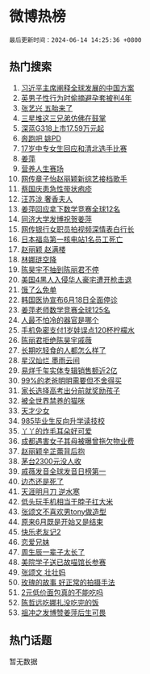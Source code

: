 # 微博热榜

`最后更新时间：2024-06-14 14:25:36 +0800`

## 热门搜索

1. [习近平主席阐释全球发展的中国方案](https://m.weibo.cn/search?containerid=100103type%3D1%26t%3D10%26q%3D%23%E4%B9%A0%E8%BF%91%E5%B9%B3%E4%B8%BB%E5%B8%AD%E9%98%90%E9%87%8A%E5%85%A8%E7%90%83%E5%8F%91%E5%B1%95%E7%9A%84%E4%B8%AD%E5%9B%BD%E6%96%B9%E6%A1%88%23&stream_entry_id=51&isnewpage=1&extparam=seat%3D1%26stream_entry_id%3D51%26c_type%3D51%26q%3D%2523%25E4%25B9%25A0%25E8%25BF%2591%25E5%25B9%25B3%25E4%25B8%25BB%25E5%25B8%25AD%25E9%2598%2590%25E9%2587%258A%25E5%2585%25A8%25E7%2590%2583%25E5%258F%2591%25E5%25B1%2595%25E7%259A%2584%25E4%25B8%25AD%25E5%259B%25BD%25E6%2596%25B9%25E6%25A1%2588%2523%26cate%3D10103%26dgr%3D0%26pos%3D0%26filter_type%3Drealtimehot%26display_time%3D1718346335%26pre_seqid%3D171834633532393048143)
1. [英男子性行为时偷摘避孕套被判4年](https://m.weibo.cn/search?containerid=100103type%3D1%26t%3D10%26q%3D%23%E8%8B%B1%E7%94%B7%E5%AD%90%E6%80%A7%E8%A1%8C%E4%B8%BA%E6%97%B6%E5%81%B7%E6%91%98%E9%81%BF%E5%AD%95%E5%A5%97%E8%A2%AB%E5%88%A44%E5%B9%B4%23&stream_entry_id=31&isnewpage=1&extparam=seat%3D1%26stream_entry_id%3D31%26q%3D%2523%25E8%258B%25B1%25E7%2594%25B7%25E5%25AD%2590%25E6%2580%25A7%25E8%25A1%258C%25E4%25B8%25BA%25E6%2597%25B6%25E5%2581%25B7%25E6%2591%2598%25E9%2581%25BF%25E5%25AD%2595%25E5%25A5%2597%25E8%25A2%25AB%25E5%2588%25A44%25E5%25B9%25B4%2523%26realpos%3D1%26dgr%3D0%26band_rank%3D1%26c_type%3D31%26filter_type%3Drealtimehot%26pos%3D0%26flag%3D1%26cate%3D5001%26lcate%3D5001%26display_time%3D1718346335%26pre_seqid%3D171834633532393048143)
1. [张艺兴 五胎来了](https://m.weibo.cn/search?containerid=100103type%3D1%26t%3D10%26q%3D%E5%BC%A0%E8%89%BA%E5%85%B4+%E4%BA%94%E8%83%8E%E6%9D%A5%E4%BA%86&stream_entry_id=31&isnewpage=1&extparam=seat%3D1%26stream_entry_id%3D31%26q%3D%25E5%25BC%25A0%25E8%2589%25BA%25E5%2585%25B4%2520%25E4%25BA%2594%25E8%2583%258E%25E6%259D%25A5%25E4%25BA%2586%26realpos%3D2%26dgr%3D0%26band_rank%3D2%26c_type%3D31%26filter_type%3Drealtimehot%26pos%3D1%26flag%3D1%26cate%3D5001%26lcate%3D5001%26display_time%3D1718346335%26pre_seqid%3D171834633532393048143)
1. [三星堆这三兄弟仿佛在鼓掌](https://m.weibo.cn/search?containerid=100103type%3D1%26t%3D10%26q%3D%23%E4%B8%89%E6%98%9F%E5%A0%86%E8%BF%99%E4%B8%89%E5%85%84%E5%BC%9F%E4%BB%BF%E4%BD%9B%E5%9C%A8%E9%BC%93%E6%8E%8C%23&stream_entry_id=31&isnewpage=1&extparam=seat%3D1%26stream_entry_id%3D31%26q%3D%2523%25E4%25B8%2589%25E6%2598%259F%25E5%25A0%2586%25E8%25BF%2599%25E4%25B8%2589%25E5%2585%2584%25E5%25BC%259F%25E4%25BB%25BF%25E4%25BD%259B%25E5%259C%25A8%25E9%25BC%2593%25E6%258E%258C%2523%26realpos%3D3%26dgr%3D0%26band_rank%3D3%26c_type%3D31%26filter_type%3Drealtimehot%26pos%3D2%26flag%3D1%26cate%3D5001%26lcate%3D5001%26display_time%3D1718346335%26pre_seqid%3D171834633532393048143)
1. [深蓝G318上市17.59万元起](https://m.weibo.cn/search?containerid=100103type%3D1%26t%3D10%26q%3D%23%E6%B7%B1%E8%93%9DG318%E4%B8%8A%E5%B8%8217.59%E4%B8%87%E5%85%83%E8%B5%B7%23&stream_entry_id=31&isnewpage=1&extparam=seat%3D1%26stream_entry_id%3D31%26q%3D%2523%25E6%25B7%25B1%25E8%2593%259DG318%25E4%25B8%258A%25E5%25B8%258217.59%25E4%25B8%2587%25E5%2585%2583%25E8%25B5%25B7%2523%26adid%3D241686%26band_rank%3D4%26dgr%3D0%26c_type%3D31%26is_ad_pos%3D1%26topic_ad%3D1%26pos%3D3%26cate%3D5001%26filter_type%3Drealtimehot%26lcate%3D5001%26display_time%3D1718346335%26pre_seqid%3D171834633532393048143)
1. [奔跑吧 姚PD](https://m.weibo.cn/search?containerid=100103type%3D1%26t%3D10%26q%3D%E5%A5%94%E8%B7%91%E5%90%A7+%E5%A7%9APD&stream_entry_id=31&isnewpage=1&extparam=seat%3D1%26stream_entry_id%3D31%26q%3D%25E5%25A5%2594%25E8%25B7%2591%25E5%2590%25A7%2520%25E5%25A7%259APD%26realpos%3D4%26dgr%3D0%26band_rank%3D4%26c_type%3D31%26filter_type%3Drealtimehot%26pos%3D4%26flag%3D2%26cate%3D5001%26lcate%3D5001%26display_time%3D1718346335%26pre_seqid%3D171834633532393048143)
1. [17岁中专女生回应和清北选手比赛](https://m.weibo.cn/search?containerid=100103type%3D1%26t%3D10%26q%3D%2317%E5%B2%81%E4%B8%AD%E4%B8%93%E5%A5%B3%E7%94%9F%E5%9B%9E%E5%BA%94%E5%92%8C%E6%B8%85%E5%8C%97%E9%80%89%E6%89%8B%E6%AF%94%E8%B5%9B%23&stream_entry_id=31&isnewpage=1&extparam=seat%3D1%26stream_entry_id%3D31%26q%3D%252317%25E5%25B2%2581%25E4%25B8%25AD%25E4%25B8%2593%25E5%25A5%25B3%25E7%2594%259F%25E5%259B%259E%25E5%25BA%2594%25E5%2592%258C%25E6%25B8%2585%25E5%258C%2597%25E9%2580%2589%25E6%2589%258B%25E6%25AF%2594%25E8%25B5%259B%2523%26realpos%3D5%26dgr%3D0%26band_rank%3D5%26c_type%3D31%26filter_type%3Drealtimehot%26pos%3D5%26flag%3D0%26cate%3D5001%26lcate%3D5001%26display_time%3D1718346335%26pre_seqid%3D171834633532393048143)
1. [姜萍](https://m.weibo.cn/search?containerid=100103type%3D1%26t%3D10%26q%3D%E5%A7%9C%E8%90%8D&stream_entry_id=31&isnewpage=1&extparam=seat%3D1%26stream_entry_id%3D31%26q%3D%25E5%25A7%259C%25E8%2590%258D%26realpos%3D6%26dgr%3D0%26band_rank%3D6%26c_type%3D31%26filter_type%3Drealtimehot%26pos%3D6%26flag%3D16%26cate%3D5001%26lcate%3D5001%26display_time%3D1718346335%26pre_seqid%3D171834633532393048143)
1. [营养人生赛场](https://m.weibo.cn/search?containerid=100103type%3D1%26t%3D10%26q%3D%23%E8%90%A5%E5%85%BB%E4%BA%BA%E7%94%9F%E8%B5%9B%E5%9C%BA%23&stream_entry_id=31&isnewpage=1&extparam=seat%3D1%26stream_entry_id%3D31%26q%3D%2523%25E8%2590%25A5%25E5%2585%25BB%25E4%25BA%25BA%25E7%2594%259F%25E8%25B5%259B%25E5%259C%25BA%2523%26adid%3D241486%26band_rank%3D7%26dgr%3D0%26c_type%3D31%26is_ad_pos%3D1%26topic_ad%3D1%26pos%3D7%26cate%3D5001%26filter_type%3Drealtimehot%26lcate%3D5001%26display_time%3D1718346335%26pre_seqid%3D171834633532393048143)
1. [网传章子怡赵丽颖新综艺接档歌手](https://m.weibo.cn/search?containerid=100103type%3D1%26t%3D10%26q%3D%23%E7%BD%91%E4%BC%A0%E7%AB%A0%E5%AD%90%E6%80%A1%E8%B5%B5%E4%B8%BD%E9%A2%96%E6%96%B0%E7%BB%BC%E8%89%BA%E6%8E%A5%E6%A1%A3%E6%AD%8C%E6%89%8B%23&stream_entry_id=31&isnewpage=1&extparam=seat%3D1%26stream_entry_id%3D31%26q%3D%2523%25E7%25BD%2591%25E4%25BC%25A0%25E7%25AB%25A0%25E5%25AD%2590%25E6%2580%25A1%25E8%25B5%25B5%25E4%25B8%25BD%25E9%25A2%2596%25E6%2596%25B0%25E7%25BB%25BC%25E8%2589%25BA%25E6%258E%25A5%25E6%25A1%25A3%25E6%25AD%258C%25E6%2589%258B%2523%26realpos%3D7%26dgr%3D0%26band_rank%3D7%26c_type%3D31%26filter_type%3Drealtimehot%26pos%3D8%26flag%3D1%26cate%3D5001%26lcate%3D5001%26display_time%3D1718346335%26pre_seqid%3D171834633532393048143)
1. [蔡国庆患急性带状疱疹](https://m.weibo.cn/search?containerid=100103type%3D1%26t%3D10%26q%3D%23%E8%94%A1%E5%9B%BD%E5%BA%86%E6%82%A3%E6%80%A5%E6%80%A7%E5%B8%A6%E7%8A%B6%E7%96%B1%E7%96%B9%23&stream_entry_id=31&isnewpage=1&extparam=seat%3D1%26stream_entry_id%3D31%26q%3D%2523%25E8%2594%25A1%25E5%259B%25BD%25E5%25BA%2586%25E6%2582%25A3%25E6%2580%25A5%25E6%2580%25A7%25E5%25B8%25A6%25E7%258A%25B6%25E7%2596%25B1%25E7%2596%25B9%2523%26realpos%3D8%26dgr%3D0%26band_rank%3D8%26c_type%3D31%26filter_type%3Drealtimehot%26pos%3D9%26flag%3D1%26cate%3D5001%26lcate%3D5001%26display_time%3D1718346335%26pre_seqid%3D171834633532393048143)
1. [汪苏泷 奢香夫人](https://m.weibo.cn/search?containerid=100103type%3D1%26t%3D10%26q%3D%E6%B1%AA%E8%8B%8F%E6%B3%B7+%E5%A5%A2%E9%A6%99%E5%A4%AB%E4%BA%BA&stream_entry_id=31&isnewpage=1&extparam=seat%3D1%26stream_entry_id%3D31%26q%3D%25E6%25B1%25AA%25E8%258B%258F%25E6%25B3%25B7%2520%25E5%25A5%25A2%25E9%25A6%2599%25E5%25A4%25AB%25E4%25BA%25BA%26realpos%3D9%26dgr%3D0%26band_rank%3D9%26c_type%3D31%26filter_type%3Drealtimehot%26pos%3D10%26flag%3D1%26cate%3D5001%26lcate%3D5001%26display_time%3D1718346335%26pre_seqid%3D171834633532393048143)
1. [姜萍回应拿下数学竞赛全球12名](https://m.weibo.cn/search?containerid=100103type%3D1%26t%3D10%26q%3D%23%E5%A7%9C%E8%90%8D%E5%9B%9E%E5%BA%94%E6%8B%BF%E4%B8%8B%E6%95%B0%E5%AD%A6%E7%AB%9E%E8%B5%9B%E5%85%A8%E7%90%8312%E5%90%8D%23&stream_entry_id=31&isnewpage=1&extparam=seat%3D1%26stream_entry_id%3D31%26q%3D%2523%25E5%25A7%259C%25E8%2590%258D%25E5%259B%259E%25E5%25BA%2594%25E6%258B%25BF%25E4%25B8%258B%25E6%2595%25B0%25E5%25AD%25A6%25E7%25AB%259E%25E8%25B5%259B%25E5%2585%25A8%25E7%2590%258312%25E5%2590%258D%2523%26realpos%3D10%26dgr%3D0%26band_rank%3D10%26c_type%3D31%26filter_type%3Drealtimehot%26pos%3D11%26flag%3D32768%26cate%3D5001%26lcate%3D5001%26display_time%3D1718346335%26pre_seqid%3D171834633532393048143)
1. [同济大学发博祝贺姜萍](https://m.weibo.cn/search?containerid=100103type%3D1%26t%3D10%26q%3D%23%E5%90%8C%E6%B5%8E%E5%A4%A7%E5%AD%A6%E5%8F%91%E5%8D%9A%E7%A5%9D%E8%B4%BA%E5%A7%9C%E8%90%8D%23&stream_entry_id=31&isnewpage=1&extparam=seat%3D1%26stream_entry_id%3D31%26q%3D%2523%25E5%2590%258C%25E6%25B5%258E%25E5%25A4%25A7%25E5%25AD%25A6%25E5%258F%2591%25E5%258D%259A%25E7%25A5%259D%25E8%25B4%25BA%25E5%25A7%259C%25E8%2590%258D%2523%26realpos%3D11%26dgr%3D0%26band_rank%3D11%26c_type%3D31%26filter_type%3Drealtimehot%26pos%3D12%26flag%3D1%26cate%3D5001%26lcate%3D5001%26display_time%3D1718346335%26pre_seqid%3D171834633532393048143)
1. [网传银行女职员拍视频深情表白行长](https://m.weibo.cn/search?containerid=100103type%3D1%26t%3D10%26q%3D%23%E7%BD%91%E4%BC%A0%E9%93%B6%E8%A1%8C%E5%A5%B3%E8%81%8C%E5%91%98%E6%8B%8D%E8%A7%86%E9%A2%91%E6%B7%B1%E6%83%85%E8%A1%A8%E7%99%BD%E8%A1%8C%E9%95%BF%23&stream_entry_id=31&isnewpage=1&extparam=seat%3D1%26stream_entry_id%3D31%26q%3D%2523%25E7%25BD%2591%25E4%25BC%25A0%25E9%2593%25B6%25E8%25A1%258C%25E5%25A5%25B3%25E8%2581%258C%25E5%2591%2598%25E6%258B%258D%25E8%25A7%2586%25E9%25A2%2591%25E6%25B7%25B1%25E6%2583%2585%25E8%25A1%25A8%25E7%2599%25BD%25E8%25A1%258C%25E9%2595%25BF%2523%26realpos%3D12%26dgr%3D0%26band_rank%3D12%26c_type%3D31%26filter_type%3Drealtimehot%26pos%3D13%26flag%3D1%26cate%3D5001%26lcate%3D5001%26display_time%3D1718346335%26pre_seqid%3D171834633532393048143)
1. [日本福岛第一核电站1名员工死亡](https://m.weibo.cn/search?containerid=100103type%3D1%26t%3D10%26q%3D%23%E6%97%A5%E6%9C%AC%E7%A6%8F%E5%B2%9B%E7%AC%AC%E4%B8%80%E6%A0%B8%E7%94%B5%E7%AB%991%E5%90%8D%E5%91%98%E5%B7%A5%E6%AD%BB%E4%BA%A1%23&stream_entry_id=31&isnewpage=1&extparam=seat%3D1%26stream_entry_id%3D31%26q%3D%2523%25E6%2597%25A5%25E6%259C%25AC%25E7%25A6%258F%25E5%25B2%259B%25E7%25AC%25AC%25E4%25B8%2580%25E6%25A0%25B8%25E7%2594%25B5%25E7%25AB%25991%25E5%2590%258D%25E5%2591%2598%25E5%25B7%25A5%25E6%25AD%25BB%25E4%25BA%25A1%2523%26realpos%3D13%26dgr%3D0%26band_rank%3D13%26c_type%3D31%26filter_type%3Drealtimehot%26pos%3D14%26flag%3D1%26cate%3D5001%26lcate%3D5001%26display_time%3D1718346335%26pre_seqid%3D171834633532393048143)
1. [赵丽颖 赵满楼](https://m.weibo.cn/search?containerid=100103type%3D1%26t%3D10%26q%3D%E8%B5%B5%E4%B8%BD%E9%A2%96+%E8%B5%B5%E6%BB%A1%E6%A5%BC&stream_entry_id=31&isnewpage=1&extparam=seat%3D1%26stream_entry_id%3D31%26q%3D%25E8%25B5%25B5%25E4%25B8%25BD%25E9%25A2%2596%2520%25E8%25B5%25B5%25E6%25BB%25A1%25E6%25A5%25BC%26realpos%3D14%26dgr%3D0%26band_rank%3D14%26c_type%3D31%26filter_type%3Drealtimehot%26pos%3D15%26flag%3D1%26cate%3D5001%26lcate%3D5001%26display_time%3D1718346335%26pre_seqid%3D171834633532393048143)
1. [林娜琏空降](https://m.weibo.cn/search?containerid=100103type%3D1%26t%3D10%26q%3D%E6%9E%97%E5%A8%9C%E7%90%8F%E7%A9%BA%E9%99%8D&stream_entry_id=31&isnewpage=1&extparam=seat%3D1%26stream_entry_id%3D31%26q%3D%25E6%259E%2597%25E5%25A8%259C%25E7%2590%258F%25E7%25A9%25BA%25E9%2599%258D%26realpos%3D15%26dgr%3D0%26band_rank%3D15%26c_type%3D31%26filter_type%3Drealtimehot%26pos%3D16%26flag%3D1%26cate%3D5001%26lcate%3D5001%26display_time%3D1718346335%26pre_seqid%3D171834633532393048143)
1. [陈昊宇不抽到陈丽君不停](https://m.weibo.cn/search?containerid=100103type%3D1%26t%3D10%26q%3D%23%E9%99%88%E6%98%8A%E5%AE%87%E4%B8%8D%E6%8A%BD%E5%88%B0%E9%99%88%E4%B8%BD%E5%90%9B%E4%B8%8D%E5%81%9C%23&stream_entry_id=31&isnewpage=1&extparam=seat%3D1%26stream_entry_id%3D31%26q%3D%2523%25E9%2599%2588%25E6%2598%258A%25E5%25AE%2587%25E4%25B8%258D%25E6%258A%25BD%25E5%2588%25B0%25E9%2599%2588%25E4%25B8%25BD%25E5%2590%259B%25E4%25B8%258D%25E5%2581%259C%2523%26realpos%3D16%26dgr%3D0%26band_rank%3D16%26c_type%3D31%26filter_type%3Drealtimehot%26pos%3D17%26flag%3D1%26cate%3D5001%26lcate%3D5001%26display_time%3D1718346335%26pre_seqid%3D171834633532393048143)
1. [美国4黑人入侵华人豪宅遭开枪击退](https://m.weibo.cn/search?containerid=100103type%3D1%26t%3D10%26q%3D%23%E7%BE%8E%E5%9B%BD4%E9%BB%91%E4%BA%BA%E5%85%A5%E4%BE%B5%E5%8D%8E%E4%BA%BA%E8%B1%AA%E5%AE%85%E9%81%AD%E5%BC%80%E6%9E%AA%E5%87%BB%E9%80%80%23&stream_entry_id=31&isnewpage=1&extparam=seat%3D1%26stream_entry_id%3D31%26q%3D%2523%25E7%25BE%258E%25E5%259B%25BD4%25E9%25BB%2591%25E4%25BA%25BA%25E5%2585%25A5%25E4%25BE%25B5%25E5%258D%258E%25E4%25BA%25BA%25E8%25B1%25AA%25E5%25AE%2585%25E9%2581%25AD%25E5%25BC%2580%25E6%259E%25AA%25E5%2587%25BB%25E9%2580%2580%2523%26realpos%3D17%26dgr%3D0%26band_rank%3D17%26c_type%3D31%26filter_type%3Drealtimehot%26pos%3D18%26flag%3D2%26cate%3D5001%26lcate%3D5001%26display_time%3D1718346335%26pre_seqid%3D171834633532393048143)
1. [饿了么免单](https://m.weibo.cn/search?containerid=100103type%3D1%26t%3D10%26q%3D%E9%A5%BF%E4%BA%86%E4%B9%88%E5%85%8D%E5%8D%95&stream_entry_id=31&isnewpage=1&extparam=seat%3D1%26stream_entry_id%3D31%26q%3D%25E9%25A5%25BF%25E4%25BA%2586%25E4%25B9%2588%25E5%2585%258D%25E5%258D%2595%26realpos%3D18%26dgr%3D0%26band_rank%3D18%26c_type%3D31%26filter_type%3Drealtimehot%26pos%3D19%26flag%3D0%26cate%3D5001%26lcate%3D5001%26display_time%3D1718346335%26pre_seqid%3D171834633532393048143)
1. [韩国医协宣布6月18日全面停诊](https://m.weibo.cn/search?containerid=100103type%3D1%26t%3D10%26q%3D%E9%9F%A9%E5%9B%BD%E5%8C%BB%E5%8D%8F%E5%AE%A3%E5%B8%836%E6%9C%8818%E6%97%A5%E5%85%A8%E9%9D%A2%E5%81%9C%E8%AF%8A&stream_entry_id=31&isnewpage=1&extparam=seat%3D1%26stream_entry_id%3D31%26q%3D%25E9%259F%25A9%25E5%259B%25BD%25E5%258C%25BB%25E5%258D%258F%25E5%25AE%25A3%25E5%25B8%25836%25E6%259C%258818%25E6%2597%25A5%25E5%2585%25A8%25E9%259D%25A2%25E5%2581%259C%25E8%25AF%258A%26realpos%3D19%26dgr%3D0%26band_rank%3D19%26c_type%3D31%26filter_type%3Drealtimehot%26pos%3D20%26flag%3D0%26cate%3D5001%26lcate%3D5001%26display_time%3D1718346335%26pre_seqid%3D171834633532393048143)
1. [姜萍老师数学竞赛全球125名](https://m.weibo.cn/search?containerid=100103type%3D1%26t%3D10%26q%3D%23%E5%A7%9C%E8%90%8D%E8%80%81%E5%B8%88%E6%95%B0%E5%AD%A6%E7%AB%9E%E8%B5%9B%E5%85%A8%E7%90%83125%E5%90%8D%23&stream_entry_id=31&isnewpage=1&extparam=seat%3D1%26stream_entry_id%3D31%26q%3D%2523%25E5%25A7%259C%25E8%2590%258D%25E8%2580%2581%25E5%25B8%2588%25E6%2595%25B0%25E5%25AD%25A6%25E7%25AB%259E%25E8%25B5%259B%25E5%2585%25A8%25E7%2590%2583125%25E5%2590%258D%2523%26realpos%3D20%26dgr%3D0%26band_rank%3D20%26c_type%3D31%26filter_type%3Drealtimehot%26pos%3D21%26flag%3D0%26cate%3D5001%26lcate%3D5001%26display_time%3D1718346335%26pre_seqid%3D171834633532393048143)
1. [人最不怕冷的器官是哪个](https://m.weibo.cn/search?containerid=100103type%3D1%26t%3D10%26q%3D%23%E4%BA%BA%E6%9C%80%E4%B8%8D%E6%80%95%E5%86%B7%E7%9A%84%E5%99%A8%E5%AE%98%E6%98%AF%E5%93%AA%E4%B8%AA%23&stream_entry_id=31&isnewpage=1&extparam=seat%3D1%26stream_entry_id%3D31%26q%3D%2523%25E4%25BA%25BA%25E6%259C%2580%25E4%25B8%258D%25E6%2580%2595%25E5%2586%25B7%25E7%259A%2584%25E5%2599%25A8%25E5%25AE%2598%25E6%2598%25AF%25E5%2593%25AA%25E4%25B8%25AA%2523%26realpos%3D21%26dgr%3D0%26band_rank%3D21%26c_type%3D31%26filter_type%3Drealtimehot%26pos%3D22%26flag%3D0%26cate%3D5001%26lcate%3D5001%26display_time%3D1718346335%26pre_seqid%3D171834633532393048143)
1. [手机免密支付1岁娃误点120杯柠檬水](https://m.weibo.cn/search?containerid=100103type%3D1%26t%3D10%26q%3D%23%E6%89%8B%E6%9C%BA%E5%85%8D%E5%AF%86%E6%94%AF%E4%BB%981%E5%B2%81%E5%A8%83%E8%AF%AF%E7%82%B9120%E6%9D%AF%E6%9F%A0%E6%AA%AC%E6%B0%B4%23&stream_entry_id=31&isnewpage=1&extparam=seat%3D1%26stream_entry_id%3D31%26q%3D%2523%25E6%2589%258B%25E6%259C%25BA%25E5%2585%258D%25E5%25AF%2586%25E6%2594%25AF%25E4%25BB%25981%25E5%25B2%2581%25E5%25A8%2583%25E8%25AF%25AF%25E7%2582%25B9120%25E6%259D%25AF%25E6%259F%25A0%25E6%25AA%25AC%25E6%25B0%25B4%2523%26realpos%3D22%26dgr%3D0%26band_rank%3D22%26c_type%3D31%26filter_type%3Drealtimehot%26pos%3D23%26flag%3D1%26cate%3D5001%26lcate%3D5001%26display_time%3D1718346335%26pre_seqid%3D171834633532393048143)
1. [陈丽君拒绝陈昊宇戚薇](https://m.weibo.cn/search?containerid=100103type%3D1%26t%3D10%26q%3D%23%E9%99%88%E4%B8%BD%E5%90%9B%E6%8B%92%E7%BB%9D%E9%99%88%E6%98%8A%E5%AE%87%E6%88%9A%E8%96%87%23&stream_entry_id=31&isnewpage=1&extparam=seat%3D1%26stream_entry_id%3D31%26q%3D%2523%25E9%2599%2588%25E4%25B8%25BD%25E5%2590%259B%25E6%258B%2592%25E7%25BB%259D%25E9%2599%2588%25E6%2598%258A%25E5%25AE%2587%25E6%2588%259A%25E8%2596%2587%2523%26realpos%3D23%26dgr%3D0%26band_rank%3D23%26c_type%3D31%26filter_type%3Drealtimehot%26pos%3D24%26flag%3D1%26cate%3D5001%26lcate%3D5001%26display_time%3D1718346335%26pre_seqid%3D171834633532393048143)
1. [长期吃轻食的人都怎么样了](https://m.weibo.cn/search?containerid=100103type%3D1%26t%3D10%26q%3D%23%E9%95%BF%E6%9C%9F%E5%90%83%E8%BD%BB%E9%A3%9F%E7%9A%84%E4%BA%BA%E9%83%BD%E6%80%8E%E4%B9%88%E6%A0%B7%E4%BA%86%23&stream_entry_id=31&isnewpage=1&extparam=seat%3D1%26stream_entry_id%3D31%26q%3D%2523%25E9%2595%25BF%25E6%259C%259F%25E5%2590%2583%25E8%25BD%25BB%25E9%25A3%259F%25E7%259A%2584%25E4%25BA%25BA%25E9%2583%25BD%25E6%2580%258E%25E4%25B9%2588%25E6%25A0%25B7%25E4%25BA%2586%2523%26realpos%3D24%26dgr%3D0%26band_rank%3D24%26c_type%3D31%26filter_type%3Drealtimehot%26pos%3D25%26flag%3D1%26cate%3D5001%26lcate%3D5001%26display_time%3D1718346335%26pre_seqid%3D171834633532393048143)
1. [星汉灿烂 墨雨云间](https://m.weibo.cn/search?containerid=100103type%3D1%26t%3D10%26q%3D%E6%98%9F%E6%B1%89%E7%81%BF%E7%83%82+%E5%A2%A8%E9%9B%A8%E4%BA%91%E9%97%B4&stream_entry_id=31&isnewpage=1&extparam=seat%3D1%26stream_entry_id%3D31%26q%3D%25E6%2598%259F%25E6%25B1%2589%25E7%2581%25BF%25E7%2583%2582%2520%25E5%25A2%25A8%25E9%259B%25A8%25E4%25BA%2591%25E9%2597%25B4%26realpos%3D25%26dgr%3D0%26band_rank%3D25%26c_type%3D31%26filter_type%3Drealtimehot%26pos%3D26%26flag%3D0%26cate%3D5001%26lcate%3D5001%26display_time%3D1718346335%26pre_seqid%3D171834633532393048143)
1. [易烊千玺实体专辑销售额近2亿](https://m.weibo.cn/search?containerid=100103type%3D1%26t%3D10%26q%3D%23%E6%98%93%E7%83%8A%E5%8D%83%E7%8E%BA%E5%AE%9E%E4%BD%93%E4%B8%93%E8%BE%91%E9%94%80%E5%94%AE%E9%A2%9D%E8%BF%912%E4%BA%BF%23&stream_entry_id=31&isnewpage=1&extparam=seat%3D1%26stream_entry_id%3D31%26q%3D%2523%25E6%2598%2593%25E7%2583%258A%25E5%258D%2583%25E7%258E%25BA%25E5%25AE%259E%25E4%25BD%2593%25E4%25B8%2593%25E8%25BE%2591%25E9%2594%2580%25E5%2594%25AE%25E9%25A2%259D%25E8%25BF%25912%25E4%25BA%25BF%2523%26realpos%3D26%26dgr%3D0%26band_rank%3D26%26c_type%3D31%26filter_type%3Drealtimehot%26pos%3D27%26flag%3D1%26cate%3D5001%26lcate%3D5001%26display_time%3D1718346335%26pre_seqid%3D171834633532393048143)
1. [99%的老爸明明需要但不舍得买](https://m.weibo.cn/search?containerid=100103type%3D1%26t%3D10%26q%3D%2399%25%E7%9A%84%E8%80%81%E7%88%B8%E6%98%8E%E6%98%8E%E9%9C%80%E8%A6%81%E4%BD%86%E4%B8%8D%E8%88%8D%E5%BE%97%E4%B9%B0%23&stream_entry_id=31&isnewpage=1&extparam=seat%3D1%26stream_entry_id%3D31%26q%3D%252399%2525%25E7%259A%2584%25E8%2580%2581%25E7%2588%25B8%25E6%2598%258E%25E6%2598%258E%25E9%259C%2580%25E8%25A6%2581%25E4%25BD%2586%25E4%25B8%258D%25E8%2588%258D%25E5%25BE%2597%25E4%25B9%25B0%2523%26realpos%3D27%26adid%3D241640%26band_rank%3D27%26c_type%3D31%26dgr%3D0%26flag%3D0%26pos%3D28%26cate%3D5001%26filter_type%3Drealtimehot%26lcate%3D5001%26display_time%3D1718346335%26pre_seqid%3D171834633532393048143)
1. [家长选择高考出分前就奖励孩子](https://m.weibo.cn/search?containerid=100103type%3D1%26t%3D10%26q%3D%23%E5%AE%B6%E9%95%BF%E9%80%89%E6%8B%A9%E9%AB%98%E8%80%83%E5%87%BA%E5%88%86%E5%89%8D%E5%B0%B1%E5%A5%96%E5%8A%B1%E5%AD%A9%E5%AD%90%23&stream_entry_id=31&isnewpage=1&extparam=seat%3D1%26stream_entry_id%3D31%26q%3D%2523%25E5%25AE%25B6%25E9%2595%25BF%25E9%2580%2589%25E6%258B%25A9%25E9%25AB%2598%25E8%2580%2583%25E5%2587%25BA%25E5%2588%2586%25E5%2589%258D%25E5%25B0%25B1%25E5%25A5%2596%25E5%258A%25B1%25E5%25AD%25A9%25E5%25AD%2590%2523%26realpos%3D28%26dgr%3D0%26band_rank%3D28%26c_type%3D31%26filter_type%3Drealtimehot%26pos%3D29%26flag%3D1%26cate%3D5001%26lcate%3D5001%26display_time%3D1718346335%26pre_seqid%3D171834633532393048143)
1. [被全世界禁养的猫咪](https://m.weibo.cn/search?containerid=100103type%3D1%26t%3D10%26q%3D%23%E8%A2%AB%E5%85%A8%E4%B8%96%E7%95%8C%E7%A6%81%E5%85%BB%E7%9A%84%E7%8C%AB%E5%92%AA%23&stream_entry_id=31&isnewpage=1&extparam=seat%3D1%26stream_entry_id%3D31%26q%3D%2523%25E8%25A2%25AB%25E5%2585%25A8%25E4%25B8%2596%25E7%2595%258C%25E7%25A6%2581%25E5%2585%25BB%25E7%259A%2584%25E7%258C%25AB%25E5%2592%25AA%2523%26realpos%3D29%26dgr%3D0%26band_rank%3D29%26c_type%3D31%26filter_type%3Drealtimehot%26pos%3D30%26flag%3D0%26cate%3D5001%26lcate%3D5001%26display_time%3D1718346335%26pre_seqid%3D171834633532393048143)
1. [天才少女](https://m.weibo.cn/search?containerid=100103type%3D1%26t%3D10%26q%3D%E5%A4%A9%E6%89%8D%E5%B0%91%E5%A5%B3&stream_entry_id=31&isnewpage=1&extparam=seat%3D1%26stream_entry_id%3D31%26q%3D%25E5%25A4%25A9%25E6%2589%258D%25E5%25B0%2591%25E5%25A5%25B3%26realpos%3D30%26dgr%3D0%26band_rank%3D30%26c_type%3D31%26filter_type%3Drealtimehot%26pos%3D31%26flag%3D0%26cate%3D5001%26lcate%3D5001%26display_time%3D1718346335%26pre_seqid%3D171834633532393048143)
1. [985毕业生反向升学读技校](https://m.weibo.cn/search?containerid=100103type%3D1%26t%3D10%26q%3D%23985%E6%AF%95%E4%B8%9A%E7%94%9F%E5%8F%8D%E5%90%91%E5%8D%87%E5%AD%A6%E8%AF%BB%E6%8A%80%E6%A0%A1%23&stream_entry_id=31&isnewpage=1&extparam=seat%3D1%26stream_entry_id%3D31%26q%3D%2523985%25E6%25AF%2595%25E4%25B8%259A%25E7%2594%259F%25E5%258F%258D%25E5%2590%2591%25E5%258D%2587%25E5%25AD%25A6%25E8%25AF%25BB%25E6%258A%2580%25E6%25A0%25A1%2523%26realpos%3D31%26dgr%3D0%26band_rank%3D31%26c_type%3D31%26filter_type%3Drealtimehot%26pos%3D32%26flag%3D1%26cate%3D5001%26lcate%3D5001%26display_time%3D1718346335%26pre_seqid%3D171834633532393048143)
1. [丫丫的炸毛耳朵好可爱](https://m.weibo.cn/search?containerid=100103type%3D1%26t%3D10%26q%3D%23%E4%B8%AB%E4%B8%AB%E7%9A%84%E7%82%B8%E6%AF%9B%E8%80%B3%E6%9C%B5%E5%A5%BD%E5%8F%AF%E7%88%B1%23&stream_entry_id=31&isnewpage=1&extparam=seat%3D1%26stream_entry_id%3D31%26q%3D%2523%25E4%25B8%25AB%25E4%25B8%25AB%25E7%259A%2584%25E7%2582%25B8%25E6%25AF%259B%25E8%2580%25B3%25E6%259C%25B5%25E5%25A5%25BD%25E5%258F%25AF%25E7%2588%25B1%2523%26realpos%3D32%26dgr%3D0%26band_rank%3D32%26c_type%3D31%26filter_type%3Drealtimehot%26pos%3D33%26flag%3D1%26cate%3D5001%26lcate%3D5001%26display_time%3D1718346335%26pre_seqid%3D171834633532393048143)
1. [成都遇害女子其母被曝曾拖欠物业费](https://m.weibo.cn/search?containerid=100103type%3D1%26t%3D10%26q%3D%23%E6%88%90%E9%83%BD%E9%81%87%E5%AE%B3%E5%A5%B3%E5%AD%90%E5%85%B6%E6%AF%8D%E8%A2%AB%E6%9B%9D%E6%9B%BE%E6%8B%96%E6%AC%A0%E7%89%A9%E4%B8%9A%E8%B4%B9%23&stream_entry_id=31&isnewpage=1&extparam=seat%3D1%26stream_entry_id%3D31%26q%3D%2523%25E6%2588%2590%25E9%2583%25BD%25E9%2581%2587%25E5%25AE%25B3%25E5%25A5%25B3%25E5%25AD%2590%25E5%2585%25B6%25E6%25AF%258D%25E8%25A2%25AB%25E6%259B%259D%25E6%259B%25BE%25E6%258B%2596%25E6%25AC%25A0%25E7%2589%25A9%25E4%25B8%259A%25E8%25B4%25B9%2523%26realpos%3D33%26dgr%3D0%26band_rank%3D33%26c_type%3D31%26filter_type%3Drealtimehot%26pos%3D34%26flag%3D1%26cate%3D5001%26lcate%3D5001%26display_time%3D1718346335%26pre_seqid%3D171834633532393048143)
1. [赵丽颖辛芷蕾背后抱](https://m.weibo.cn/search?containerid=100103type%3D1%26t%3D10%26q%3D%23%E8%B5%B5%E4%B8%BD%E9%A2%96%E8%BE%9B%E8%8A%B7%E8%95%BE%E8%83%8C%E5%90%8E%E6%8A%B1%23&stream_entry_id=31&isnewpage=1&extparam=seat%3D1%26stream_entry_id%3D31%26q%3D%2523%25E8%25B5%25B5%25E4%25B8%25BD%25E9%25A2%2596%25E8%25BE%259B%25E8%258A%25B7%25E8%2595%25BE%25E8%2583%258C%25E5%2590%258E%25E6%258A%25B1%2523%26realpos%3D34%26dgr%3D0%26band_rank%3D34%26c_type%3D31%26filter_type%3Drealtimehot%26pos%3D35%26flag%3D0%26cate%3D5001%26lcate%3D5001%26display_time%3D1718346335%26pre_seqid%3D171834633532393048143)
1. [茅台2300元没人收](https://m.weibo.cn/search?containerid=100103type%3D1%26t%3D10%26q%3D%23%E8%8C%85%E5%8F%B02300%E5%85%83%E6%B2%A1%E4%BA%BA%E6%94%B6%23&stream_entry_id=31&isnewpage=1&extparam=seat%3D1%26stream_entry_id%3D31%26q%3D%2523%25E8%258C%2585%25E5%258F%25B02300%25E5%2585%2583%25E6%25B2%25A1%25E4%25BA%25BA%25E6%2594%25B6%2523%26realpos%3D35%26dgr%3D0%26band_rank%3D35%26c_type%3D31%26filter_type%3Drealtimehot%26pos%3D36%26flag%3D1%26cate%3D5001%26lcate%3D5001%26display_time%3D1718346335%26pre_seqid%3D171834633532393048143)
1. [戚薇发音全球发音日榜第一](https://m.weibo.cn/search?containerid=100103type%3D1%26t%3D10%26q%3D%23%E6%88%9A%E8%96%87%E5%8F%91%E9%9F%B3%E5%85%A8%E7%90%83%E5%8F%91%E9%9F%B3%E6%97%A5%E6%A6%9C%E7%AC%AC%E4%B8%80%23&stream_entry_id=31&isnewpage=1&extparam=seat%3D1%26stream_entry_id%3D31%26q%3D%2523%25E6%2588%259A%25E8%2596%2587%25E5%258F%2591%25E9%259F%25B3%25E5%2585%25A8%25E7%2590%2583%25E5%258F%2591%25E9%259F%25B3%25E6%2597%25A5%25E6%25A6%259C%25E7%25AC%25AC%25E4%25B8%2580%2523%26realpos%3D36%26dgr%3D0%26band_rank%3D36%26c_type%3D31%26filter_type%3Drealtimehot%26pos%3D37%26flag%3D1%26cate%3D5001%26lcate%3D5001%26display_time%3D1718346335%26pre_seqid%3D171834633532393048143)
1. [边杰还是死了](https://m.weibo.cn/search?containerid=100103type%3D1%26t%3D10%26q%3D%23%E8%BE%B9%E6%9D%B0%E8%BF%98%E6%98%AF%E6%AD%BB%E4%BA%86%23&stream_entry_id=31&isnewpage=1&extparam=seat%3D1%26stream_entry_id%3D31%26q%3D%2523%25E8%25BE%25B9%25E6%259D%25B0%25E8%25BF%2598%25E6%2598%25AF%25E6%25AD%25BB%25E4%25BA%2586%2523%26realpos%3D37%26dgr%3D0%26band_rank%3D37%26c_type%3D31%26filter_type%3Drealtimehot%26pos%3D38%26flag%3D1%26cate%3D5001%26lcate%3D5001%26display_time%3D1718346335%26pre_seqid%3D171834633532393048143)
1. [天涯明月刀 逆水寒](https://m.weibo.cn/search?containerid=100103type%3D1%26t%3D10%26q%3D%E5%A4%A9%E6%B6%AF%E6%98%8E%E6%9C%88%E5%88%80+%E9%80%86%E6%B0%B4%E5%AF%92&stream_entry_id=31&isnewpage=1&extparam=seat%3D1%26stream_entry_id%3D31%26q%3D%25E5%25A4%25A9%25E6%25B6%25AF%25E6%2598%258E%25E6%259C%2588%25E5%2588%2580%2520%25E9%2580%2586%25E6%25B0%25B4%25E5%25AF%2592%26realpos%3D38%26dgr%3D0%26band_rank%3D38%26c_type%3D31%26filter_type%3Drealtimehot%26pos%3D39%26flag%3D1%26cate%3D5001%26lcate%3D5001%26display_time%3D1718346335%26pre_seqid%3D171834633532393048143)
1. [低头玩手机相当于脖子扛大米](https://m.weibo.cn/search?containerid=100103type%3D1%26t%3D10%26q%3D%23%E4%BD%8E%E5%A4%B4%E7%8E%A9%E6%89%8B%E6%9C%BA%E7%9B%B8%E5%BD%93%E4%BA%8E%E8%84%96%E5%AD%90%E6%89%9B%E5%A4%A7%E7%B1%B3%23&stream_entry_id=31&isnewpage=1&extparam=seat%3D1%26stream_entry_id%3D31%26q%3D%2523%25E4%25BD%258E%25E5%25A4%25B4%25E7%258E%25A9%25E6%2589%258B%25E6%259C%25BA%25E7%259B%25B8%25E5%25BD%2593%25E4%25BA%258E%25E8%2584%2596%25E5%25AD%2590%25E6%2589%259B%25E5%25A4%25A7%25E7%25B1%25B3%2523%26realpos%3D39%26dgr%3D0%26band_rank%3D39%26c_type%3D31%26filter_type%3Drealtimehot%26pos%3D40%26flag%3D1%26cate%3D5001%26lcate%3D5001%26display_time%3D1718346335%26pre_seqid%3D171834633532393048143)
1. [张颂文不喜欢男tony做造型](https://m.weibo.cn/search?containerid=100103type%3D1%26t%3D10%26q%3D%E5%BC%A0%E9%A2%82%E6%96%87%E4%B8%8D%E5%96%9C%E6%AC%A2%E7%94%B7tony%E5%81%9A%E9%80%A0%E5%9E%8B&stream_entry_id=31&isnewpage=1&extparam=seat%3D1%26stream_entry_id%3D31%26q%3D%25E5%25BC%25A0%25E9%25A2%2582%25E6%2596%2587%25E4%25B8%258D%25E5%2596%259C%25E6%25AC%25A2%25E7%2594%25B7tony%25E5%2581%259A%25E9%2580%25A0%25E5%259E%258B%26realpos%3D40%26dgr%3D0%26band_rank%3D40%26c_type%3D31%26filter_type%3Drealtimehot%26pos%3D41%26flag%3D0%26cate%3D5001%26lcate%3D5001%26display_time%3D1718346335%26pre_seqid%3D171834633532393048143)
1. [原来6月既是开始又是结束](https://m.weibo.cn/search?containerid=100103type%3D1%26t%3D10%26q%3D%23%E5%8E%9F%E6%9D%A56%E6%9C%88%E6%97%A2%E6%98%AF%E5%BC%80%E5%A7%8B%E5%8F%88%E6%98%AF%E7%BB%93%E6%9D%9F%23&stream_entry_id=31&isnewpage=1&extparam=seat%3D1%26stream_entry_id%3D31%26q%3D%2523%25E5%258E%259F%25E6%259D%25A56%25E6%259C%2588%25E6%2597%25A2%25E6%2598%25AF%25E5%25BC%2580%25E5%25A7%258B%25E5%258F%2588%25E6%2598%25AF%25E7%25BB%2593%25E6%259D%259F%2523%26realpos%3D41%26dgr%3D0%26band_rank%3D41%26c_type%3D31%26filter_type%3Drealtimehot%26pos%3D42%26flag%3D32768%26cate%3D5001%26lcate%3D5001%26display_time%3D1718346335%26pre_seqid%3D171834633532393048143)
1. [快乐老友记2](https://m.weibo.cn/search?containerid=100103type%3D1%26t%3D10%26q%3D%E5%BF%AB%E4%B9%90%E8%80%81%E5%8F%8B%E8%AE%B02&stream_entry_id=31&isnewpage=1&extparam=seat%3D1%26stream_entry_id%3D31%26q%3D%25E5%25BF%25AB%25E4%25B9%2590%25E8%2580%2581%25E5%258F%258B%25E8%25AE%25B02%26realpos%3D42%26dgr%3D0%26band_rank%3D42%26c_type%3D31%26filter_type%3Drealtimehot%26pos%3D43%26flag%3D1%26cate%3D5001%26lcate%3D5001%26display_time%3D1718346335%26pre_seqid%3D171834633532393048143)
1. [恋爱兄妹](https://m.weibo.cn/search?containerid=100103type%3D1%26t%3D10%26q%3D%E6%81%8B%E7%88%B1%E5%85%84%E5%A6%B9&stream_entry_id=31&isnewpage=1&extparam=seat%3D1%26stream_entry_id%3D31%26q%3D%25E6%2581%258B%25E7%2588%25B1%25E5%2585%2584%25E5%25A6%25B9%26realpos%3D43%26dgr%3D0%26band_rank%3D43%26c_type%3D31%26filter_type%3Drealtimehot%26pos%3D44%26flag%3D1%26cate%3D5001%26lcate%3D5001%26display_time%3D1718346335%26pre_seqid%3D171834633532393048143)
1. [周生辰一辈子太长了](https://m.weibo.cn/search?containerid=100103type%3D1%26t%3D10%26q%3D%23%E5%91%A8%E7%94%9F%E8%BE%B0%E4%B8%80%E8%BE%88%E5%AD%90%E5%A4%AA%E9%95%BF%E4%BA%86%23&stream_entry_id=31&isnewpage=1&extparam=seat%3D1%26stream_entry_id%3D31%26q%3D%2523%25E5%2591%25A8%25E7%2594%259F%25E8%25BE%25B0%25E4%25B8%2580%25E8%25BE%2588%25E5%25AD%2590%25E5%25A4%25AA%25E9%2595%25BF%25E4%25BA%2586%2523%26realpos%3D44%26dgr%3D0%26band_rank%3D44%26c_type%3D31%26filter_type%3Drealtimehot%26pos%3D45%26flag%3D0%26cate%3D5001%26lcate%3D5001%26display_time%3D1718346335%26pre_seqid%3D171834633532393048143)
1. [美院学子送已故喵馆长参赛](https://m.weibo.cn/search?containerid=100103type%3D1%26t%3D10%26q%3D%23%E7%BE%8E%E9%99%A2%E5%AD%A6%E5%AD%90%E9%80%81%E5%B7%B2%E6%95%85%E5%96%B5%E9%A6%86%E9%95%BF%E5%8F%82%E8%B5%9B%23&stream_entry_id=31&isnewpage=1&extparam=seat%3D1%26stream_entry_id%3D31%26q%3D%2523%25E7%25BE%258E%25E9%2599%25A2%25E5%25AD%25A6%25E5%25AD%2590%25E9%2580%2581%25E5%25B7%25B2%25E6%2595%2585%25E5%2596%25B5%25E9%25A6%2586%25E9%2595%25BF%25E5%258F%2582%25E8%25B5%259B%2523%26realpos%3D45%26dgr%3D0%26band_rank%3D45%26c_type%3D31%26filter_type%3Drealtimehot%26pos%3D46%26flag%3D1%26cate%3D5001%26lcate%3D5001%26display_time%3D1718346335%26pre_seqid%3D171834633532393048143)
1. [张颂文 壮壮妈](https://m.weibo.cn/search?containerid=100103type%3D1%26t%3D10%26q%3D%E5%BC%A0%E9%A2%82%E6%96%87+%E5%A3%AE%E5%A3%AE%E5%A6%88&stream_entry_id=31&isnewpage=1&extparam=seat%3D1%26stream_entry_id%3D31%26q%3D%25E5%25BC%25A0%25E9%25A2%2582%25E6%2596%2587%2520%25E5%25A3%25AE%25E5%25A3%25AE%25E5%25A6%2588%26realpos%3D46%26dgr%3D0%26band_rank%3D46%26c_type%3D31%26filter_type%3Drealtimehot%26pos%3D47%26flag%3D1%26cate%3D5001%26lcate%3D5001%26display_time%3D1718346335%26pre_seqid%3D171834633532393048143)
1. [玫瑰的故事 好正常的拍摄手法](https://m.weibo.cn/search?containerid=100103type%3D1%26t%3D10%26q%3D%E7%8E%AB%E7%91%B0%E7%9A%84%E6%95%85%E4%BA%8B+%E5%A5%BD%E6%AD%A3%E5%B8%B8%E7%9A%84%E6%8B%8D%E6%91%84%E6%89%8B%E6%B3%95&stream_entry_id=31&isnewpage=1&extparam=seat%3D1%26stream_entry_id%3D31%26q%3D%25E7%258E%25AB%25E7%2591%25B0%25E7%259A%2584%25E6%2595%2585%25E4%25BA%258B%2520%25E5%25A5%25BD%25E6%25AD%25A3%25E5%25B8%25B8%25E7%259A%2584%25E6%258B%258D%25E6%2591%2584%25E6%2589%258B%25E6%25B3%2595%26realpos%3D47%26dgr%3D0%26band_rank%3D47%26c_type%3D31%26filter_type%3Drealtimehot%26pos%3D48%26flag%3D0%26cate%3D5001%26lcate%3D5001%26display_time%3D1718346335%26pre_seqid%3D171834633532393048143)
1. [2元低价面包真的不能吃吗](https://m.weibo.cn/search?containerid=100103type%3D1%26t%3D10%26q%3D%232%E5%85%83%E4%BD%8E%E4%BB%B7%E9%9D%A2%E5%8C%85%E7%9C%9F%E7%9A%84%E4%B8%8D%E8%83%BD%E5%90%83%E5%90%97%23&stream_entry_id=31&isnewpage=1&extparam=seat%3D1%26stream_entry_id%3D31%26q%3D%25232%25E5%2585%2583%25E4%25BD%258E%25E4%25BB%25B7%25E9%259D%25A2%25E5%258C%2585%25E7%259C%259F%25E7%259A%2584%25E4%25B8%258D%25E8%2583%25BD%25E5%2590%2583%25E5%2590%2597%2523%26realpos%3D48%26dgr%3D0%26band_rank%3D48%26c_type%3D31%26filter_type%3Drealtimehot%26pos%3D49%26flag%3D1%26cate%3D5001%26lcate%3D5001%26display_time%3D1718346335%26pre_seqid%3D171834633532393048143)
1. [陈哲远吃娜扎没吃完的饭](https://m.weibo.cn/search?containerid=100103type%3D1%26t%3D10%26q%3D%23%E9%99%88%E5%93%B2%E8%BF%9C%E5%90%83%E5%A8%9C%E6%89%8E%E6%B2%A1%E5%90%83%E5%AE%8C%E7%9A%84%E9%A5%AD%23&stream_entry_id=31&isnewpage=1&extparam=seat%3D1%26stream_entry_id%3D31%26q%3D%2523%25E9%2599%2588%25E5%2593%25B2%25E8%25BF%259C%25E5%2590%2583%25E5%25A8%259C%25E6%2589%258E%25E6%25B2%25A1%25E5%2590%2583%25E5%25AE%258C%25E7%259A%2584%25E9%25A5%25AD%2523%26realpos%3D49%26dgr%3D0%26band_rank%3D49%26c_type%3D31%26filter_type%3Drealtimehot%26pos%3D50%26flag%3D1%26cate%3D5001%26lcate%3D5001%26display_time%3D1718346335%26pre_seqid%3D171834633532393048143)
1. [祖冲之发博赞姜萍后生可畏](https://m.weibo.cn/search?containerid=100103type%3D1%26t%3D10%26q%3D%23%E7%A5%96%E5%86%B2%E4%B9%8B%E5%8F%91%E5%8D%9A%E8%B5%9E%E5%A7%9C%E8%90%8D%E5%90%8E%E7%94%9F%E5%8F%AF%E7%95%8F%23&stream_entry_id=31&isnewpage=1&extparam=seat%3D1%26stream_entry_id%3D31%26q%3D%2523%25E7%25A5%2596%25E5%2586%25B2%25E4%25B9%258B%25E5%258F%2591%25E5%258D%259A%25E8%25B5%259E%25E5%25A7%259C%25E8%2590%258D%25E5%2590%258E%25E7%2594%259F%25E5%258F%25AF%25E7%2595%258F%2523%26realpos%3D50%26dgr%3D0%26band_rank%3D50%26c_type%3D31%26filter_type%3Drealtimehot%26pos%3D51%26flag%3D1%26cate%3D5001%26lcate%3D5001%26display_time%3D1718346335%26pre_seqid%3D171834633532393048143)

## 热门话题

暂无数据
